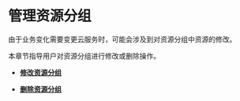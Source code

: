 # 管理资源分组<a name="ZH-CN_TOPIC_0102632352"></a>

由于业务变化需要变更云服务时，可能会涉及到对资源分组中资源的修改。

本章节指导用户对资源分组进行修改或删除操作。

-   **[修改资源分组](修改资源分组.md)**  

-   **[删除资源分组](删除资源分组.md)**  


